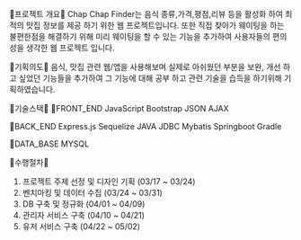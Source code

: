 💫프로젝트 개요💫
Chap Chap Finder는 음식 종류,가격,평점,리뷰 등을 활성화 하여 최적의 맛집 정보를 제공 하기 위한 웹 프로젝트입니다.
또한 직접 찾아가 웨이팅을 하는 불편한점을 해결하기 위해 미리 웨이팅을 할 수 있는 기능을 추가하여 사용자들의 편의성을 생각한 웹 프로젝트 입니다.


💫기획의도💫
음식, 맛집 관련 웹/앱을 사용해보며 실제로 아쉬웠던 부분을 보완, 개선 하고 싶었던 기능들을 추가하여 그 기능에 대해 공부 하고 관련 기술을 습득을 하기위해 기획하였습니다.


💫기술스택💫
 💚FRONT_END
 JavaScript
 Bootstrap
 JSON
 AJAX

 💚BACK_END
 Express.js
 Sequelize
 JAVA
 JDBC
 Mybatis
 Springboot
 Gradle

 💚DATA_BASE
 MYSQL


💫수행절차💫
1. 프로젝트 주제 선정 및 디자인 기획 (03/17 ~ 03/24)
2. 벤치마킹 및 데이터 수집 (03/24 ~ 03/31)
3. DB 구축 및 정규화 (04/01 ~ 04/09)
4. 관리자 서비스 구축 (04/10 ~ 04/21)
5. 유저 서비스 구축 (04/22 ~ 05/02)

